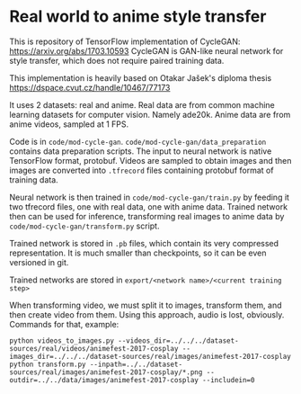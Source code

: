 # Real world to anime style transfer

This is repository of TensorFlow implementation of CycleGAN: https://arxiv.org/abs/1703.10593
CycleGAN is GAN-like neural network for style transfer, which does not require paired training data.

This implementation is heavily based on Otakar Jašek's diploma thesis 
https://dspace.cvut.cz/handle/10467/77173 

It uses 2 datasets: real and anime.
Real data are from common machine learning datasets for computer vision. 
Namely ade20k.
Anime data are from anime videos, sampled at 1 FPS.

Code is in `code/mod-cycle-gan`. `code/mod-cycle-gan/data_preparation` contains data preparation scripts.
The input to neural network is native TensorFlow format, protobuf. 
Videos are sampled to obtain images and then images are converted into `.tfrecord` files containing protobuf format of training data.

Neural network is then trained in `code/mod-cycle-gan/train.py` by feeding it two tfrecord files, one with real data, one with anime data.
Trained network then can be used for inference, transforming real images to anime data by `code/mod-cycle-gan/transform.py` script.

Trained network is stored in `.pb` files, which contain its very compressed representation.
It is much smaller than checkpoints, so it can be even versioned in git.

Trained networks are stored in `export/<network name>/<current training step>`

When transforming video, we must split it to images, transform them, and then create video from them.
Using this approach, audio is lost, obviously.
Commands for that, example:
```
python videos_to_images.py --videos_dir=../../../dataset-sources/real/videos/animefest-2017-cosplay --images_dir=../../../dataset-sources/real/images/animefest-2017-cosplay
python transform.py --inpath=../../dataset-sources/real/images/animefest-2017-cosplay/*.png --outdir=../../data/images/animefest-2017-cosplay --includein=0

```
